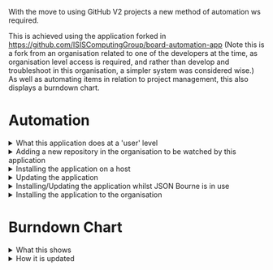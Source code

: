 With the move to using GitHub V2 projects a new method of automation ws required.

This is achieved using the application forked in https://github.com/ISISComputingGroup/board-automation-app
(Note this is a fork from an organisation related to one of the developers at the time, as organisation level access is required, and rather than develop and troubleshoot in this organisation, a simpler system was considered wise.)
As well as automating items in relation to project management, this also displays a burndown chart.

# Automation
<details>
<summary>What this application does at a 'user' level</summary>
Note that this is based on our PI boards, which undertake some automation themselves. The term `status` below indicates things such as the column headings on the Current Sprint Board.

If you add a `proposal` label to an issue in one of the included repos then it will be added to the PI and assigned to the next sprint with a `backlog` status
If you add an `added during sprint label` it will be added to the PI and assigned to the current sprint. No status is auto assigned here, so if the status labels are applied first then this might not appear on the board automatically.
If you add an `in progress`, `impeded`, or `review` label it will update the status to match.
If you add a `rework` label it will apply a `Backlog` status ready to be picked up again.
If you move things between columns on the board, it will update the labels applied, according to the following:

- from backlog to in progress: add in progress label
- from backlog to impeded: add impeded label
- from backlog to review: add review label
- from backlog to done: do nothing
- from in progress to backlog: remove in progress label
- from in progress to impeded: remove in progress label, add impeded label
- from in progress to review: remove in progress label, add review label
- from in progress to done: remove in progress label
- from impeded to backlog: remove impeded label
- from impeded to in progress: remove impeded label, add in progress label
- from impeded to review: remove impeded label, add review label
- from impeded to done: remove impeded label
- from review to backlog: remove review and under review labels, add rework label
- from review to in progress: remove review and under review labels, add in progress and rework labels
- from review to impeded: remove review and under review labels, add impeded label
- from review to done: remove review and under review labels
</details>
<details>
<summary>Adding a new repository in the organisation to be watched by this application</summary>
To ensure all aspects of this application work on the repository being considered, ensure that the following labels exist in the repository:
* proposal
* added during sprint
* in progress
* impeded
* review
* under review

Add the repository to the list in organisation settings > GitHub Apps > ibex-git-project-automation > configure
</details>
<details>
<summary>Installing the application on a host</summary>

This will start with a pull of the application from GitHub.
The instruction for the confiduration settins are held in the repo, and those instructions should be followed.
Starting the app is all that is needed after that by running `app.py` via python.

Note that this has to use Python 3.10 or higher, and due to constraints on the system deployed to and installing on there, a specific python instance was created, which needs to be used for this. At time of writing, this is Python 3.13, with the following packages installed manually:
- plotly
- numpy
- pandas
- tornado
</details>
<details>
<summary>Updating the application</summary>
This should be as simple as synchronising the fork, and pulling to the server it is installed on.
</details>
<details>
<summary>Installing/Updating the application whilst JSON Bourne is in use</summary>
In order to simplify the addition of this application to the existing eco-system, rather than run proxies it has been designed to run alongside an existing Tornado Application JSON Bourne.

Basic installation and update is the same, but an additional step is needed to ensure both sets of code are run, the contents of the automation application, including the updated python, need to be copied into the JSON Bourne directory, and the contents of `webserver_forJSONBourne.py` should be replaced with the contents of `webserver_forJSONBourne_and_git_automation.py`. Alternatively `start_webserver.bat` could be updated to use `webserver_forJSONBourne_and_git_automation.py` instead of the existing `webserver.py`.
The python made available for the automation application will run JSON Bourne, and `start_webserver.bat` should be updated to use that specific python.

</details>
<details>
<summary>Installing the application to the organisation</summary>
The instructions in the GitHub docs provides a good description of how to [register a GitHub Application](https://docs.github.com/en/apps/creating-github-apps/writing-code-for-a-github-app/building-a-github-app-that-responds-to-webhook-events#register-a-github-app)
</details>

# Burndown Chart
<details>
<summary>What this shows</summary>
This shows a column for each day in a sprint with the number of tickets in each status/column on the current sprint board.
</details>
<details>
<summary>How it is updated</summary>
It is updated each day, the first time someone looks at the page.
</details>